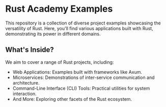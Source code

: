 # Rust Academy Examples

This repository is a collection of diverse project examples showcasing the versatility of Rust. Here, you'll find various applications built with Rust, demonstrating its power in different domains.

## What's Inside?

We aim to cover a range of Rust projects, including:

- Web Applications: Examples built with frameworks like Axum.
- Microservices: Demonstrations of inter-service communication and architecture.
- Command-Line Interface (CLI) Tools: Practical utilities for system interaction.
- And More: Exploring other facets of the Rust ecosystem.
